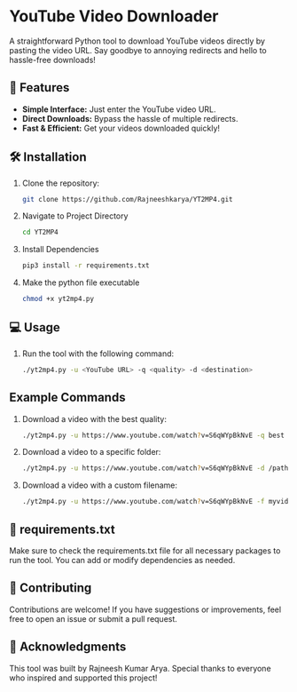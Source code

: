 # YouTube Video Downloader

A straightforward Python tool to download YouTube videos directly by pasting the video URL. Say goodbye to annoying redirects and hello to hassle-free downloads!

## 🚀 Features

- **Simple Interface:** Just enter the YouTube video URL.
- **Direct Downloads:** Bypass the hassle of multiple redirects.
- **Fast & Efficient:** Get your videos downloaded quickly!

## 🛠️ Installation

1. Clone the repository:
   
   ```bash
   git clone https://github.com/Rajneeshkarya/YT2MP4.git
   ```
   
2. Navigate to Project Directory
   
   ```bash
   cd YT2MP4
   ```
   
3. Install Dependencies
   
   ```bash
   pip3 install -r requirements.txt
   ```
   
4. Make the python file executable
   
   ```bash
   chmod +x yt2mp4.py
   ```

## 💻 Usage

1. Run the tool with the following command:

   ```bash
   ./yt2mp4.py -u <YouTube URL> -q <quality> -d <destination>
   ```
   
## Example Commands

1. Download a video with the best quality:

   ```bash
   ./yt2mp4.py -u https://www.youtube.com/watch?v=S6qWYpBkNvE -q best
   ```
   
3. Download a video to a specific folder:

   ```bash
   ./yt2mp4.py -u https://www.youtube.com/watch?v=S6qWYpBkNvE -d /path/to/destination
   ```
   
5. Download a video with a custom filename:
   
   ```bash
   ./yt2mp4.py -u https://www.youtube.com/watch?v=S6qWYpBkNvE -f myvideo.mp4
   ```

## 📜 requirements.txt

Make sure to check the requirements.txt file for all necessary packages to run the tool. You can add or modify dependencies as needed.

## 🤝 Contributing

Contributions are welcome! If you have suggestions or improvements, feel free to open an issue or submit a pull request.
   
## 🙌 Acknowledgments

This tool was built by Rajneesh Kumar Arya. Special thanks to everyone who inspired and supported this project!
